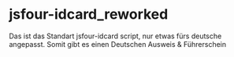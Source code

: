 # jsfour-idcard_reworked
Das ist das Standart jsfour-idcard script, nur etwas fürs deutsche angepasst. Somit gibt es einen Deutschen Ausweis &amp; Führerschein
